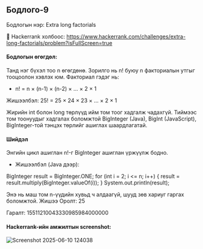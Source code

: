 
## Бодлого-9
Бодлогын нэр: Extra long factorials

🔗 Hackerrank холбоос: https://www.hackerrank.com/challenges/extra-long-factorials/problem?isFullScreen=true

#### Бодлогын өгөгдөл:

Танд нэг бүхэл тоо n өгөгдөнө. Зорилго нь n! буюу n факториалын утгыг тооцоолон хэвлэх юм. Факториал гэдэг нь:
- n! = n × (n-1) × (n-2) × ... × 2 × 1

Жишээлбэл: 25! = 25 × 24 × 23 × ... × 2 × 1

Жирийн int болон long төрлүүд ийм том тоог хадгалж чадахгүй. Тиймээс том тоонуудыг хадгалах боломжтой BigInteger (Java), BigInt (JavaScript), BigInteger-той тэнцэх төрлийг ашиглах шаардлагатай.

#### Шийдэл

Энгийн цикл ашиглан n!-г BigInteger ашиглан үржүүлж бодно.

- Жишээлбэл (Java дээр):

BigInteger result = BigInteger.ONE;
for (int i = 2; i <= n; i++) {
    result = result.multiply(BigInteger.valueOf(i));
}
System.out.println(result);

Энэ нь маш том n-үүдийн хувьд ч алдаагүй, шууд зөв хариуг гаргах боломжтой.
Жишээ
Оролт:
25

Гаралт:
15511210043330985984000000


#### Hackerrank-ийн амжилтын screenshot:
![Screenshot 2025-06-10 124038](https://github.com/user-attachments/assets/53d5ccb2-dad7-4289-98d8-2b9591dea60d)
